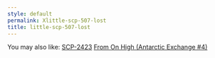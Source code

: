 ```yaml
---
style: default
permalink: Xlittle-scp-507-lost
title: little-scp-507-lost
---
```

You may also like:
[SCP-2423](http://scp-wiki.net/scp-2423)
[From On High (Antarctic Exchange #4)](http://scp-wiki.net/from-on-high)
